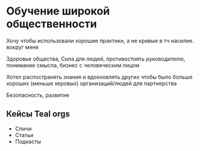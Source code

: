 # Обучение широкой общественности

Хочу чтобы использовали хорошие практики, а не кривые в тч насилие. вокруг меня

Здоровье общества, Сила для людей, противостоять руководителю, понимание смысла, бизнес с человеческим лицом

Хотел распостранять знания и вдохновлять других чтобы было больше хороших \(меньше херовых\) организаций/людей для партнерства

Безопасность, развитие

## Кейсы Teal orgs

* Спичи
* Статьи
* Подкасты

